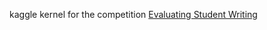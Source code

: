 kaggle kernel for the competition <a href="https://www.kaggle.com/c/feedback-prize-2021"/>Evaluating Student Writing</a>